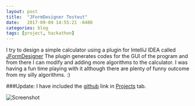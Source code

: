 ```yaml
---
layout: post
title:  "JFormDesigner Testout"
date:   2017-09-09 14:55:21 -0400
categories: blog
tags: [project, hackathon]
---
```


I try to design a simple calculator using a plugin for IntelliJ IDEA called [JFormDesigner](https://www.formdev.com/)
The plugin generates codes for the GUI of the program and from there I can modify and adding more algorithms to the calculator. I was having a fun time playing with it although there are plenty of funny outcome from my silly algorithms. :)

###Update: I have included the [github](https://github.com/percytran96) link in [Projects](https://percytran96.github.io/projects/) tab.

![Screenshot](https://percytran96.github.io/img/jformdesigner.png)
